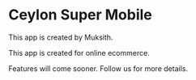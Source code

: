 # Ceylon Super Mobile

This app is created by Muksith. 

This app is created for online ecommerce.

Features will come sooner. Follow us for more details.

